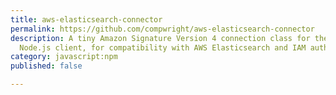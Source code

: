 ```yaml
---
title: aws-elasticsearch-connector
permalink: https://github.com/compwright/aws-elasticsearch-connector
description: A tiny Amazon Signature Version 4 connection class for the official Elasticsearch
  Node.js client, for compatibility with AWS Elasticsearch and IAM authentication.
category: javascript:npm
published: false

---
```

